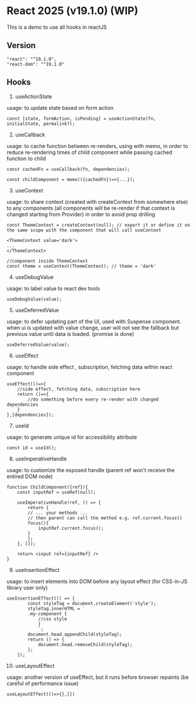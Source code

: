 # React 2025 (v19.1.0) (WIP)

This is a demo to use all hooks in reactJS

## Version

```
"react": "^19.1.0",
"react-dom": "^19.1.0"
```

## Hooks

1. useActionState

usage: to update state based on form action

```
const [state, formAction, isPending] = useActionState(fn, initialState, permalink?);
```

2. useCallback

usage: to cache function between re-renders, using with memo, in order to reduce re-rendering times of child component while passing cached function to child

```
const cachedFn = useCallback(fn, dependencies);

const childComponent = memo(({cachedFn})=>{...});
```

3. useContext

usage: to share context (created with createContext from somewhere else) to any components (all components will be re-render if that context is changed starting from Provider) in order to avoid prop drilling

```
const ThemeContext = createContext(null); // export it or define it on the same scope with the component that will call useContext

<ThemeContext value='dark'>
...
</ThemeContext>

//component inside ThemeContext
const theme = useContext(ThemeContext); // theme = 'dark'
```

4. useDebugValue

usage: to label value to react dev tools

```
useDebugValue(value);
```

5. useDeferredValue

usage: to defer updating part of the UI, used with Suspense component. when ui is updated with value change, user will not see the fallback but previous value until data is loaded. (promise is done)

```
useDeferredValue(value);
```

6. useEffect

usage: to handle side effect , subscription, fetching data within react component

```
useEffect(()=>{
    //side effect, fetching data, subscription here
    return ()=>{
        //do something before every re-render with changed dependencies
    }
},[dependencies]);
```

7. useId

usage: to generate unique id for accessibility attribute

```
const id = useId();
```

8. useImperativeHandle

usage: to customize the exposed handle (parent ref won't receive the entired DOM node)

```
function ChildComponent({ref}){
    const inputRef = useRef(null);

    useImperativeHandle(ref, () => {
        return {
        // ... your methods ...
        // then parent can call the method e.g. ref.current.focus()
        focus(){
            inputRef.current.focus();
        }
        };
    }, []);

    return <input ref={inputRef} />
}
```

9. useInsertionEffect

usage: to insert elements into DOM before any layout effect (for CSS-in-JS library user only)

```
useInsertionEffect(() => {
        const styleTag = document.createElement('style');
        styleTag.innerHTML = `
        .my-component {
            //css style
            }
            `;
        document.head.appendChild(styleTag);
        return () => {
            document.head.removeChild(styleTag);
        };
    });
```

10. useLayoutEffect

usage: another version of useEffect, but it runs before browser repaints (be careful of performance issue)

```
useLayoutEffect(()=>{},[])
```
